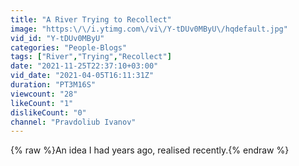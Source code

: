 ```yaml
---
title: "A River Trying to Recollect"
image: "https:\/\/i.ytimg.com\/vi\/Y-tDUv0MByU\/hqdefault.jpg"
vid_id: "Y-tDUv0MByU"
categories: "People-Blogs"
tags: ["River","Trying","Recollect"]
date: "2021-11-25T22:37:10+03:00"
vid_date: "2021-04-05T16:11:31Z"
duration: "PT3M16S"
viewcount: "28"
likeCount: "1"
dislikeCount: "0"
channel: "Pravdoliub Ivanov"
---
```

{% raw %}An idea I had years ago, realised recently.{% endraw %}
